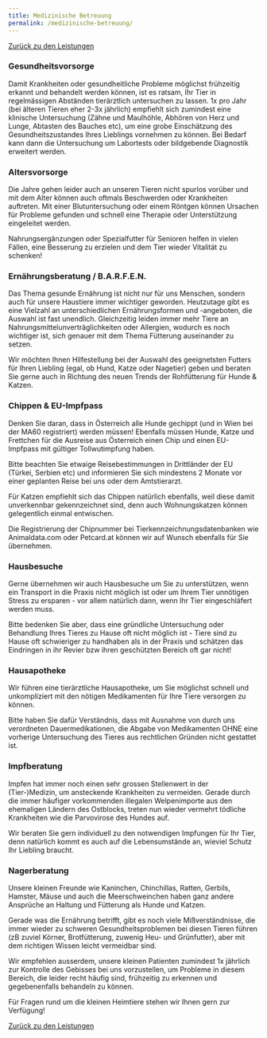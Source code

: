 ```yaml
---
title: Medizinische Betreuung
permalink: /medizinische-betreuung/
---
```


<i class="fa-solid fa-arrow-left-long"></i>  [Zurück zu den Leistungen](/leistungen/)

### Gesundheitsvorsorge

Damit Krankheiten oder gesundheitliche Probleme möglichst frühzeitig erkannt und behandelt werden können, ist es ratsam, Ihr Tier in regelmässigen Abständen tierärztlich untersuchen zu lassen. 1x pro Jahr (bei älteren Tieren eher 2-3x jährlich) empfiehlt sich zumindest eine klinische Untersuchung (Zähne und Maulhöhle, Abhören von Herz und Lunge, Abtasten des Bauches etc), um eine grobe Einschätzung des Gesundheitszustandes Ihres Lieblings vornehmen zu können. Bei Bedarf kann dann die Untersuchung um Labortests oder bildgebende Diagnostik erweitert werden.

### Altersvorsorge

Die Jahre gehen leider auch an unseren Tieren nicht spurlos vorüber und mit dem Alter können auch oftmals Beschwerden oder Krankheiten auftreten. Mit einer Blutuntersuchung oder einem Röntgen können Ursachen für Probleme gefunden und schnell eine Therapie oder Unterstützung eingeleitet werden.

Nahrungsergänzungen oder Spezialfutter für Senioren helfen in vielen Fällen, eine Besserung zu erzielen und dem Tier wieder Vitalität zu schenken!

### Ernährungsberatung / B.A.R.F.E.N.

Das Thema gesunde Ernährung ist nicht nur für uns Menschen, sondern auch für unsere Haustiere immer wichtiger geworden. Heutzutage gibt es eine Vielzahl an unterschiedlichen Ernährungsformen und -angeboten, die Auswahl ist fast unendlich. Gleichzeitig leiden immer mehr Tiere an Nahrungsmittelunverträglichkeiten oder Allergien, wodurch es noch wichtiger ist, sich genauer mit dem Thema Fütterung auseinander zu setzen.

Wir möchten Ihnen Hilfestellung bei der Auswahl des geeignetsten Futters für Ihren Liebling (egal, ob Hund, Katze oder Nagetier) geben und beraten Sie gerne auch in Richtung des neuen Trends der Rohfütterung für Hunde & Katzen.

### Chippen & EU-Impfpass

Denken Sie daran, dass in Österreich alle Hunde gechippt (und in Wien bei der MA60 registriert) werden müssen! Ebenfalls müssen Hunde, Katze und Frettchen für die Ausreise aus Österreich einen Chip und einen EU-Impfpass mit gültiger Tollwutimpfung haben.

Bitte beachten Sie etwaige Reisebestimmungen in Drittländer der EU (Türkei, Serbien etc) und informieren Sie sich mindestens 2 Monate vor einer geplanten Reise bei uns oder dem Amtstierarzt.

Für Katzen empfiehlt sich das Chippen natürlich ebenfalls, weil diese damit unverkennbar gekennzeichnet sind, denn auch Wohnungskatzen können gelegentlich einmal entwischen.

Die Registrierung der Chipnummer bei Tierkennzeichnungsdatenbanken wie Animaldata.com oder Petcard.at können wir auf Wunsch ebenfalls für Sie übernehmen.

### Hausbesuche

Gerne übernehmen wir auch Hausbesuche um Sie zu unterstützen, wenn ein Transport in die Praxis nicht möglich ist oder um Ihrem Tier unnötigen Stress zu ersparen - vor allem natürlich dann, wenn Ihr Tier eingeschläfert werden muss.

Bitte bedenken Sie aber, dass eine gründliche Untersuchung oder Behandlung Ihres Tieres zu Hause oft nicht möglich ist - Tiere  sind zu Hause oft schwieriger zu handhaben als in der Praxis und schätzen das Eindringen in ihr Revier bzw ihren geschützten Bereich oft gar nicht!

### Hausapotheke

Wir führen eine tierärztliche Hausapotheke, um Sie möglichst schnell und unkompliziert mit den nötigen Medikamenten für Ihre Tiere versorgen zu können.

Bitte haben Sie dafür Verständnis, dass mit Ausnahme von durch uns verordneten Dauermedikationen, die Abgabe von Medikamenten OHNE eine vorherige Untersuchung des Tieres aus rechtlichen Gründen nicht gestattet ist.

### Impfberatung

Impfen hat immer noch einen sehr grossen Stellenwert in der (Tier-)Medizin, um ansteckende Krankheiten zu vermeiden. Gerade durch die immer häufiger vorkommenden illegalen Welpenimporte aus den ehemaligen Ländern des Ostblocks, treten nun wieder vermehrt tödliche Krankheiten wie die Parvovirose des Hundes auf.

Wir beraten Sie gern individuell zu den notwendigen Impfungen für Ihr Tier, denn natürlich kommt es auch auf die Lebensumstände an, wieviel Schutz Ihr Liebling braucht.

### Nagerberatung

Unsere kleinen Freunde wie Kaninchen, Chinchillas, Ratten, Gerbils, Hamster, Mäuse und auch die Meerschweinchen haben ganz andere Ansprüche an Haltung und Fütterung als Hunde und Katzen.

Gerade was die Ernährung betrifft, gibt es noch viele Mißverständnisse, die immer wieder zu schweren Gesundheitsproblemen bei diesen Tieren führen (zB zuviel Körner, Brotfütterung, zuwenig Heu- und Grünfutter), aber mit dem richtigen Wissen leicht vermeidbar sind.

Wir empfehlen ausserdem, unsere kleinen Patienten zumindest 1x jährlich zur Kontrolle des Gebisses bei uns vorzustellen, um Probleme in diesem Bereich, die leider recht häufig sind, frühzeitig zu erkennen und gegebenenfalls behandeln zu können.

Für Fragen rund um die kleinen Heimtiere stehen wir Ihnen gern zur Verfügung!

<i class="fa-solid fa-arrow-left-long"></i>  [Zurück zu den Leistungen](/leistungen/)